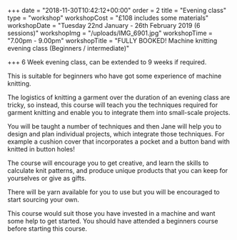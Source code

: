 +++
date = "2018-11-30T10:42:12+00:00"
order = 2
title = "Evening class"
type = "workshop"
workshopCost = "£108 includes some materials"
workshopDate = "Tuesday 22nd January - 26th February 2019 (6 sessions)"
workshopImg = "/uploads/IMG_6901.jpg"
workshopTime = "7.00pm - 9.00pm"
workshopTitle = "FULLY BOOKED!  Machine knitting evening class (Beginners / intermediate)"

+++
6 Week evening class, can be extended to 9 weeks if required.

This is suitable for beginners who have got some experience of machine knitting.

The logistics of knitting a garment over the duration of an evening class are tricky, so instead, this course will teach you the techniques required for garment knitting and enable you to integrate them into small-scale projects.

You will be taught a number of techniques and then Jane will help you to design and plan individual projects, which integrate those techniques. For example a cushion cover that incorporates a pocket and a button band with knitted in button holes!

The course will encourage you to get creative, and learn the skills to calculate knit patterns, and produce unique products that you can keep for yourselves or give as gifts.

There will be yarn available for you to use but you will be encouraged to start sourcing your own.

This course would suit those you have invested in a machine and want some help to get started. You should have attended a beginners course before starting this course.